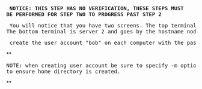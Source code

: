 **<pre> NOTICE: THIS STEP HAS NO VERIFICATION, THESE STEPS MUST BE PERFORMED FOR STEP TWO TO PROGRESS PAST STEP 2 </pre>**

<pre> You will notice that you have two screens. The top terminal is server 1 and goes by the hostname "controlplane". 
The bottom terminal is server 2 and goes by the hostname node01. </pre>

<pre> create the user account "bob" on each computer with the password "password"</pre>

**<pre>NOTE: when creating user account be sure to specify -m option to ensure home directory is created. </pre> **

